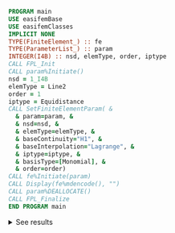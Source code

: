 ```fortran
PROGRAM main
USE easifemBase
USE easifemClasses
IMPLICIT NONE
TYPE(FiniteElement_) :: fe
TYPE(ParameterList_) :: param
INTEGER(I4B) :: nsd, elemType, order, iptype
CALL FPL_Init
CALL param%Initiate()
nsd = 1_I4B
elemType = Line2
order = 1
iptype = Equidistance
CALL SetFiniteElementParam( &
  & param=param, &
  & nsd=nsd, &
  & elemType=elemType, &
  & baseContinuity="H1", &
  & baseInterpolation="Lagrange", &
  & iptype=iptype, &
  & basisType=[Monomial], &
  & order=order)
CALL fe%Initiate(param)
CALL Display(fe%mdencode(), "")
CALL param%DEALLOCATE()
CALL FPL_Finalize
END PROGRAM main
```

<details>
<summary>See results</summary>
<div>

<Tabs>

<TabItem value="0" label="Finite Element" >

|                        |            |
| ---------------------- | ---------- |
| **nsd**                | 1          |
| **feType**             | 1          |
| **elemType**           | Line2      |
| **ipType**             | 1          |
| **basisType**          | 0, 0, 0    |
| **alpha**              | 0, 0, 0    |
| **beta**               | 0, 0, 0    |
| **lambda**             | 0, 0, 0    |
| **dofType**            | 1, 1, 1, 1 |
| **transformType**      | 1          |
| **baseContinuity**     | H1         |
| **baseInterpolion**    | Lagrange   |
| **refElemDomain**      | BIUNIT     |
| **isIsotropicOrder**   | I          |
| **isAnisotropicOrder** | I          |
| **isEdgeOrder**        | I          |
| **isFaceOrder**        | I          |
| **isCellOrder**        | I          |
| **edgeOrder**          |            |
| **faceOrder**          |            |
| **cellOrder**          |            |

</TabItem>

<TabItem value="1" label="Reference Element" >

|                   |                       |
| ----------------- | --------------------- |
| Element type      | Line2                 |
| Xidimension       | 1                     |
| NSD               | 1                     |
| tPoints           | 2                     |
| tLines            | 1                     |
| tSurfaces         | 0                     |
| tVolumes          | 0                     |
| BaseContinuity    | H1                    |
| BaseInterpolation | LagrangeInterpolation |

Nodal Coordinates:

|   |    |   |
| - | -- | - |
| x | -1 | 1 |

<Tabs>

<TabItem value="1" label="PointTopology( 1 ) :" >

|              |        |
| ------------ | ------ |
| Element type | Point1 |
| Xidimension  | 0      |
| Nptrs        | 1      |

</TabItem>

<TabItem value="2" label="PointTopology( 2 ) :" >

|              |        |
| ------------ | ------ |
| Element type | Point1 |
| Xidimension  | 0      |
| Nptrs        | 2      |

</TabItem>

</Tabs>

<Tabs>

<TabItem value="1" label="EdgeTopology( 1 ) :" >

|              |       |   |
| ------------ | ----- | - |
| Element type | Line2 |   |
| Xidimension  | 1     |   |
| Nptrs        | 1     | 2 |

</TabItem>

</Tabs>

</TabItem>

</Tabs>

</div>
</details>
